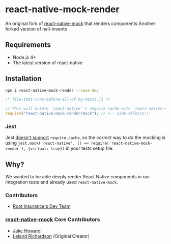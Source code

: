# react-native-mock-render

An original fork of [react-native-mock](https://github.com/RealOrangeOne/react-native-mock) that renders components
Another forked version of neil-invento

## Requirements

- Node.js 4+
- The latest version of react-native

## Installation

```bash
npm i react-native-mock-render --save-dev
```

```js
/* file-that-runs-before-all-of-my-tests.js */

// This will mutate `react-native`'s require cache with `react-native-mock`'s.
require("react-native-mock-render/mock"); // <-- side-effects!!!
```

### Jest

Jest [doesn't support](https://github.com/Root-App/react-native-mock-render/issues/23) `require.cache`, so the correct way to do the mocking is using `jest.mock('react-native', () => require('react-native-mock-render'), {virtual: true})` in your tests setup file.

## Why?

We wanted to be able deeply render React Native components in our integration tests and already used `react-native-mock`.

### Contributors

- [Root Insurance's Dev Team](https://joinroot.com)

### [react-native-mock](https://github.com/RealOrangeOne/react-native-mock) Core Contributors

- [Jake Howard](https://github.com/RealOrangeOne)
- [Leland Richardson](https://github.com/lelandrichardson) (Original Creator)
